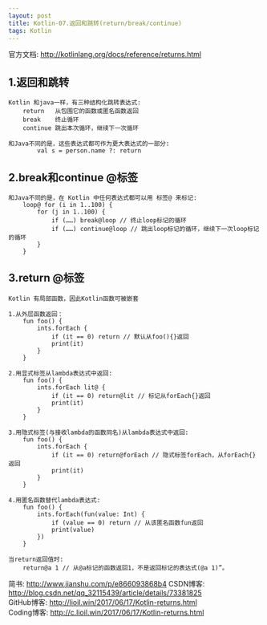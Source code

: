 ```yaml
---
layout: post
title: Kotlin-07.返回和跳转(return/break/continue)
tags: Kotlin
---
```

官方文档: http://kotlinlang.org/docs/reference/returns.html

## 1.返回和跳转
    Kotlin 和java一样，有三种结构化跳转表达式:
        return   从包围它的函数或匿名函数返回
        break    终止循环
        continue 跳出本次循环，继续下一次循环

    和Java不同的是，这些表达式都可作为更大表达式的一部分:
            val s = person.name ?: return

## 2.break和continue @标签
    和Java不同的是，在 Kotlin 中任何表达式都可以用 标签@ 来标记:
        loop@ for (i in 1..100) {
            for (j in 1..100) {
                if (……) break@loop // 终止loop标记的循环
                if (……) continue@loop // 跳出loop标记的循环，继续下一次loop标记的循环
            }
        }

## 3.return @标签
    Kotlin 有局部函数，因此Kotlin函数可被嵌套

    1.从外层函数返回：
        fun foo() {
            ints.forEach {
                if (it == 0) return // 默认从foo(){}返回
                print(it)
            }
        }
        
    2.用显式标签从lambda表达式中返回:
        fun foo() {
            ints.forEach lit@ {
                if (it == 0) return@lit // 标记从forEach{}返回
                print(it)
            }
        }
    
    3.用隐式标签(与接收lambda的函数同名)从lambda表达式中返回:
        fun foo() {
            ints.forEach {
                if (it == 0) return@forEach // 隐式标签forEach，从forEach{}返回
                print(it)
            }
        }

    4.用匿名函数替代lambda表达式:
        fun foo() {
            ints.forEach(fun(value: Int) {
                if (value == 0) return // 从该匿名函数fun返回
                print(value)
            })
        }

    当return返回值时:
        return@a 1 // 从@a标记的函数返回1，不是返回标记的表达式(@a 1)”。

简书: http://www.jianshu.com/p/e866093868b4
CSDN博客: http://blog.csdn.net/qq_32115439/article/details/73381825  
GitHub博客: http://lioil.win/2017/06/17/Kotlin-returns.html   
Coding博客: http://c.lioil.win/2017/06/17/Kotlin-returns.html